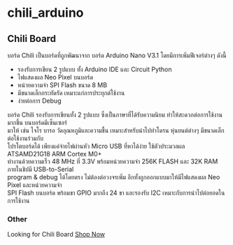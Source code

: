 # chili_arduino
## Chili Board
บอร์ด Chili เป็นบอร์ดที่ถูกพัฒนาจาก บอร์ด Arduino Nano V3.1 โดยมีการเพิ่มฟีเจอร์ต่างๆ ดังนี้

  * รองรับการเขียน 2 รูปแบบ ทั้ง Arduino IDE และ Circuit Python
  * ไฟแสดงผล Neo Pixel บนบอร์ด
  * หน่วยความจำ SPI Flash ขนาด 8 MB
  * มีขนาดเล็กกระทัดรัด เหมาะแก่การประยุกต์ใช้งาน
  * ง่ายต่อการ Debug

บอร์ด Chili รองรับการเขียนทั้ง 2 รูปแบบ ซึ่งเป็นภาษาที่ได้รับความนิยม ทำให้สะดวกต่อการใช้งานมากขึ้น บนบอร์ดมีเซ็นเซอร์        
มาให้ เช่น ไจโร บารอ วัดอุณหภูมิและความชื้น เหมาะสำหรับนำไปทำโดรน หุ่นยนต์ต่างๆ มีขนาดเล็กต่อใช้งานร่วมกับ      
โปรโตบอร์ดได้ เพียงแค่จ่ายไฟผ่านหัว Micro USB ที่หาได้ง่าย ใช้ตัวประมวลผล ATSAMD21G18 ARM Cortex M0+    
ทำงานด้วยความเร็ว 48 MHz ที่ 3.3V พร้อมหน่วยความจำ 256K FLASH และ 32K RAM ภายในชิปมี USB-to-Serial      
program & debug ได้โดยตรง ไม่ต้องต่อวงจรเพิ่ม อีกทั้งถูกออกแบบมาให้มีไฟแสดงผล Neo Pixel และหน่วยความจำ       
SPI Flash บนบอร์ด พร้อมขา GPIO มากถึง 24 ขา และรองรับ I2C เหมาะกับการนำไปต่อยอดในการใช้งาน


### Other 

Looking for Chili Board [Shop Now](https://www.gravitechthai.com/product_detail.php?d=3456)
